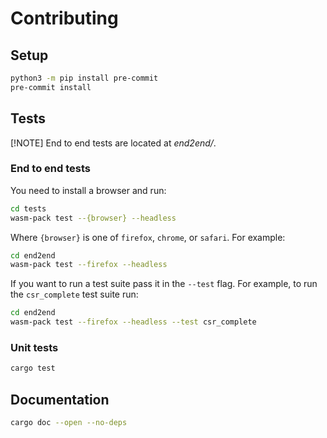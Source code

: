 # Contributing

## Setup

```bash
python3 -m pip install pre-commit
pre-commit install
```

## Tests

[!NOTE] End to end tests are located at _end2end/_.

### End to end tests

You need to install a browser and run:

```bash
cd tests
wasm-pack test --{browser} --headless
```

Where `{browser}` is one of `firefox`, `chrome`, or `safari`. For example:

```sh
cd end2end
wasm-pack test --firefox --headless
```

If you want to run a test suite pass it in the `--test` flag.
For example, to run the `csr_complete` test suite run:

```sh
cd end2end
wasm-pack test --firefox --headless --test csr_complete
```

### Unit tests

```sh
cargo test
```

## Documentation

```sh
cargo doc --open --no-deps
```
